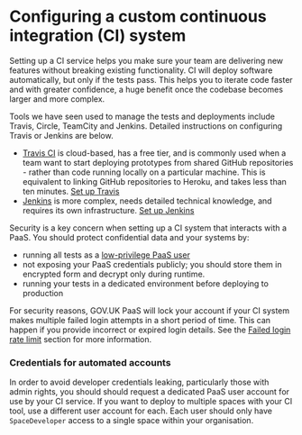 # Configuring a custom continuous integration (CI) system

Setting up a CI service helps you make sure your team are delivering new features without breaking existing functionality. CI will deploy software automatically, but only if the tests pass. This helps you to iterate code faster and with greater confidence, a huge benefit once the codebase becomes larger and more complex.

Tools we have seen used to manage the tests and deployments include Travis, Circle, TeamCity and Jenkins. Detailed instructions on configuring Travis or Jenkins are below.

- [Travis CI](https://travis-ci.com/) is cloud-based, has a free tier, and is commonly used when a team want to start deploying prototypes from shared GitHub repositories - rather than code running locally on a particular machine. This is equivalent to linking GitHub repositories to Heroku, and takes less than ten minutes. [Set up Travis](#use-travis)
- [Jenkins](https://jenkins.io/) is more complex, needs detailed technical knowledge, and requires its own infrastructure. [Set up Jenkins](#push-an-app-with-jenkins)

Security is a key concern when setting up a CI system that interacts with a PaaS. You should protect confidential data and your systems by:

- running all tests as a [low-privilege PaaS user](#credentials-for-automated-accounts)
- not exposing your PaaS credentials publicly; you should store them in encrypted form and decrypt only during runtime.
- running your tests in a dedicated environment before deploying to production

For security reasons, GOV.UK PaaS will lock your account if your CI system makes multiple failed login attempts in a short period of time. This can happen if you provide incorrect or expired login details. See the [Failed login rate limit](#failed-login-rate-limit) section for more information.

### Credentials for automated accounts

In order to avoid developer credentials leaking, particularly those with admin rights, you should should request a dedicated PaaS user account for use by your CI service. If you want to deploy to multiple spaces with your CI tool, use a different user account for each. Each user should only have `SpaceDeveloper` access to a single space within your organisation.
